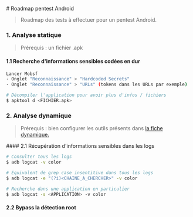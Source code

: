 # Roadmap pentest Android

> Roadmap des tests à effectuer pour un pentest Android.



### 1. Analyse statique

> Prérequis : un fichier .apk



#### 1.1 Recherche d'informations sensibles codées en dur

```bash
Lancer Mobsf
- Onglet "Reconnaissance" > "Hardcoded Secrets"
- Onglet "Reconnaissance" > "URLs" (tokens dans les URLs par exemple)
```

```bash
# Décompiler l'application pour avoir plus d'infos / fichiers
$ apktool d <FICHIER.apk>
```





### 2. Analyse dynamique

> Prérequis : bien configurer les outils présents dans [la fiche dynamique.](dynamique.md)



#### 2.1 Récupération d'informations sensibles dans les logs

```bash
# Consulter tous les logs
$ adb logcat -v color

# Equivalent de grep case insentitive dans tous les logs 
$ adb logcat -e "(?i)<CHAINE_A_CHERCHER>" -v color

# Recherche dans une application en particulier
$ adb logcat -s <APPLICATION> -v color
```



#### 2.2 Bypass la détection root
